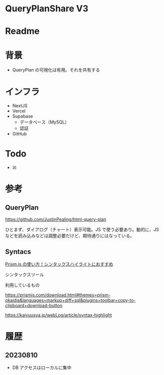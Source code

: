 # QueryPlanShare V3

# Readme

# 背景

- QueryPlan の可視化は有用。それを共有する

# インフラ

- NextJS
- Vercel
- Supabase
  - データベース（MySQL）
  - 認証
- GitHub

# Todo

- [x]

# 参考

## QueryPlan

https://github.com/JustinPealing/html-query-plan

ひとまず、ダイアログ（チャート）表示可能。JS で使う必要あり。動的に、JS などを読み込みなどは調整必要だけど、期待通りにはなっている。

## Syntacs

[Prism.js の使い方！シンタックスハイライトにおすすめ](https://dezanari.com/prismjs/)

シンタックスツール

利用しているもの

https://prismjs.com/download.html#themes=prism-okaidia&languages=markup+diff+sql&plugins=toolbar+copy-to-clipboard+download-button

https://kaiyuusya.jp/webLog/article/syntax-highlight

# 履歴

## 20230810

- DB アクセスはローカルに集中
